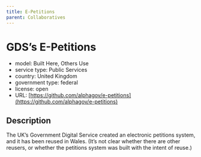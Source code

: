 ```yaml
---
title: E-Petitions
parent: Collaboratives
---
```


# GDS’s E-Petitions

- model: Built Here, Others Use
- service type: Public Services
- country: United Kingdom
- government type: federal
- license: open
- URL: [https://github.com/alphagov/e-petitions](https://github.com/alphagov/e-petitions)

## Description
The UK’s Government Digital Service created an electronic petitions system, and it has been reused in Wales. (It’s not clear whether there are other reusers, or whether the petitions system was built with the intent of reuse.)

